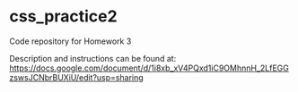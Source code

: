 # css_practice2

Code repository for Homework 3

Description and instructions can be found at: https://docs.google.com/document/d/1i8xb_xV4PQxd1iC9OMhnnH_2LfEGGzswsJCNbrBUXiU/edit?usp=sharing
